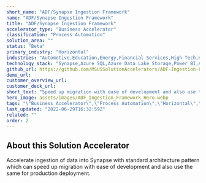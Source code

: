 ```yaml
---
short_name: "ADF/Synapse Ingestion Framework"
name: "ADF/Synapse Ingestion Framework"
title: "ADF/Synapse Ingestion Framework"
accelerator_type: "Business Accelerator"
classification: "Process Automation"
solution_area: ""
status: "Beta"
primary_industry: "Horizontal"
industries: "Automotive,Education,Energy,Financial Services,High Tech,Health & Life Sciences,Manufacturing,Media & Entertainment,Professional Services,Retail & Consumer Goods,State & Local Government"
technology_stack: "Synapse,Azure SQL,Azure Data Lake Storage,Power BI,Azure Data Factory"
github_url: https://github.com/MSUSSolutionAccelerators/ADF-Ingestion-Framework-Solution-Accelerator
demo_url: 
customer_overview_url: 
customer_deck_url: 
short_text: "Speed up migration with ease of development and also use the same for production deployment. "
hero_image: assets/images/ADF_Ingestion_Framework_Hero.webp
tags: "\"Business Accelerator\",\"Process Automation\",\"Horizontal\",\"Automotive\",\"Education\",\"Energy\",\"Financial Services\",\"High Tech\",\"Health & Life Sciences\",\"Manufacturing\",\"Media & Entertainment\",\"Professional Services\",\"Retail & Consumer Goods\",\"State & Local Government\",\"Synapse\",\"Azure SQL\",\"Azure Data Lake Storage\",\"Power BI\",\"Azure Data Factory\",\"Beta\""
last_updated: "2022-06-29T16:32:59Z"
related: ""
order: 2
---
```

## About this Solution Accelerator

Accelerate ingestion of data into Synapse with standard architecture pattern which can speed up migration with ease of development and also use the same for production deployment. 